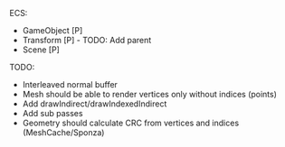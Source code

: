 ECS:
* GameObject [P]
* Transform  [P] - TODO: Add parent
* Scene      [P]

TODO:
* Interleaved normal buffer
* Mesh should be able to render vertices only without indices (points)
* Add drawIndirect/drawIndexedIndirect
* Add sub passes
* Geometry should calculate CRC from vertices and indices (MeshCache/Sponza)
